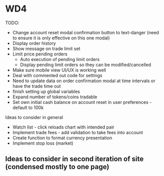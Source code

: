 # WD4

TODO:
- Change account reset modal confirmation button to text-danger (need to ensure it is only effective on this one modal)
- Display order history
- Show message on trade limit set
- Limit price pending orders
    - Auto execution of pending limit orders
    - Display pending limit orders so they can be modified/cancelled
- Make sure mobile view UI/UX is working well
- Deal with commented out code for settings
- Need to update data on order confirmation modal at time intervals or have the trade time out
- finish setting up global variables
- Expand number of tokens/coins tradable
- Set own initial cash balance on account reset in user preferences - default to 100k

Ideas to consider in general
- Watch list - click reloads chart with intended pair
- Implement trade fees - add validation to take fees into account
- Create function to format currency presentation
- Implement stop loss (market)

Ideas to consider in second iteration of site (condensed mostly to one page)
- 